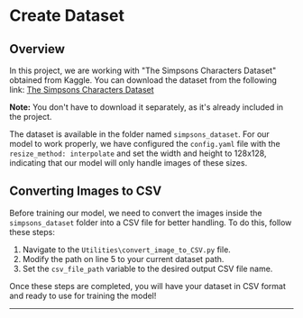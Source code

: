 # Create Dataset

## Overview

In this project, we are working with "The Simpsons Characters Dataset" obtained from Kaggle. You can download the dataset from the following link: [The Simpsons Characters Dataset](https://www.kaggle.com/datasets/alexattia/the-simpsons-characters-dataset?resource=download)

**Note:** You don't have to download it separately, as it's already included in the project.

The dataset is available in the folder named `simpsons_dataset`. For our model to work properly, we have configured the `config.yaml` file with the `resize_method: interpolate` and set the width and height to 128x128, indicating that our model will only handle images of these sizes.

## Converting Images to CSV

Before training our model, we need to convert the images inside the `simpsons_dataset` folder into a CSV file for better handling. To do this, follow these steps:

1. Navigate to the `Utilities\convert_image_to_CSV.py` file.
2. Modify the path on line 5 to your current dataset path.
3. Set the `csv_file_path` variable to the desired output CSV file name.


Once these steps are completed, you will have your dataset in CSV format and ready to use for training the model!

---